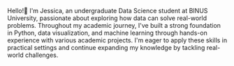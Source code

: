 Hello!👋 I'm Jessica, an undergraduate Data Science student at BINUS University, passionate about exploring how data can solve real-world problems. Throughout my academic journey, I've built a strong foundation in Python, data visualization, and machine learning through hands-on experience with various academic projects. I'm eager to apply these skills in practical settings and continue expanding my knowledge by tackling real-world challenges.
